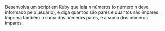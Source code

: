 Desenvolva um script em Ruby que leia n números (o número n deve informado pelo usuário), e diga quantos são pares e quantos são ímpares. Imprima também a soma dos números pares, e a soma dos números ímpares.
